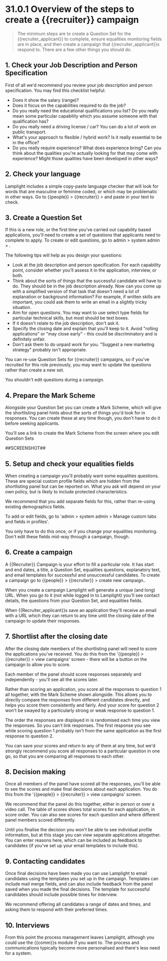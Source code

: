 # 31.0.1 Overview of the steps to create a {{recruiter}} campaign

> The minimum steps are to create a Question Set for the {{recruiter_applicant}} to complete, 
> ensure equalities monitoring fields are in place, and then create a campaign that
> {{recruiter_applicant}}s respond to.  There are a few other things you should do.




## 1. Check your Job Description and Person Specification

First of all we'd recommend you review your job description and person specification.
You may find this checklist helpful:

 - Does it show the salary (range)? 
 - Does it focus on the capabilities required to do the job?
 - Do you really need the educational qualifications you list? Do you really mean some
particular capability which you assume someone with that qualification has?
 - Do you really need a driving license / car? You can do a lot of work on public transport.
 - What's your approach to flexible / hybrid work? Is it really essential to be in the office?
 - Do you really require experience? What does experience bring? Can you think about the qualities
 you're actually looking for that may come with experience? Might those qualities have been developed
 in other ways?


## 2. Check your language

Lamplight includes a simple copy-paste language checker that will look for words that are 
masculine or feminine coded, or which may be problematic in other ways.  Go to {{people}} >
{{recruiter}} >  and paste in your text to check.

## 3. Create a Question Set

If this is a new role, or the first time you've carried out capability based applications,
you'll need to create a set of questions that applicants need to complete to apply.  To create
or edit questions, go to admin > system admin > .

The following tips will help as you design your questions:

 - Look at the job description and person specification.  For each capability point, consider
 whether you'll assess it in the application, interview, or both.
 - Think about the sorts of things that the successful candidate will have to do. They should
be in the job description already. Now can you come up with a simplified version of that task
that doesn't need a lot of explanation or background information?  For example, if written skills
are important, you could ask them to write an email in a slightly tricky situation.
 - Aim for open questions. You may want to use select type fields for particular technical skills,
 but most should be text boxes.
 - If it doesn't relate to the job description, don't ask it.
 - Specify the closing date and explain that you'll keep to it. Avoid "rolling applications" or 
"may close early" - this could be discriminatory and is definitely unfair.
 - Don't ask them to do unpaid work for you.  "Suggest a new marketing strategy" probably isn't appropriate.

You can re-use Question Sets for {{recruiter}} campaigns, so if you've recruited for this role
previously, you may want to update the questions rather than create a new set.

You shouldn't edit questions during a campaign.

## 4. Prepare the Mark Scheme

Alongside your Question Set you can create a Mark Scheme, which will give the shortlisting panel
hints about the sorts of things you'd look for in responses.  You can create these at any time
though, you don't have to do it before seeking applicants.

You'll see a link to create the Mark Scheme from the screen where you edit Question Sets

##SCREENSHOT##

## 5. Setup and check your equalities fields

When creating a campaign you'll probably want some equalities questions.  These are special custom profile
fields which are hidden from the shortlisting panel but can be reported on.  What you ask
will depend on your own policy, but is likely to include protected characteristics.

We recommend that you add separate fields for this, rather than re-using existing demographics fields.

To add or edit fields, go to 'admin > system admin > Manage custom tabs and fields in profiles'.

You only have to do this once, or if you change your equalities monitoring.  Don't edit these fields
mid-way through a campaign, though.

## 6. Create a campaign

A {{Recruiter}} Campaign is your effort to fill a particular role.  It has start and end dates,
a title, a Question Set, equalities questions, explanatory text, and email templates for
successful and unsuccessful candidates.  To create a campaign go to {{people}} > {{recruiter}} > create new campaign..

When you create a campaign Lamplight will generate a unique (and long) URL.  When you go to it
(not while logged in to Lamplight) you'll see contact details, the questions from your Question Set,
and equalities fields.

When {{Recruiter_applicant}}s save an application they'll receive an email with a URL which they
can return to any time until the closing date of the campaign to update their responses.

## 7. Shortlist after the closing date

After the closing date members of the shortlisting panel will need to score the applications you've
received.  You do this from the '{{people}} > {{recruiter}} > view campaigns' screen - there will
be a button on the campaign to allow you to score.

Each member of the panel should score responses separately and independently - you'll see all the scores
later.

Rather than scoring an application, you score all the responses to question 1 all together, with
the Mark Scheme shown alongside.  This allows you to directly compare the responses from different
candidates directly, and helps you score them consistently and fairly.  And your score for question 2
won't be swayed by a particularly strong or weak response to question 1.

The order the responses are displayed in is randomised each time you view the responses.  So you can't link
responses.  The first response you see while scoring question 1 probably isn't from the same
application as the first response to question 2.

You can save your scores and return to any of them at any time, but we'd strongly recommend you
score all responses to a particular question in one go, so that you are comparing all responses
to each other.

## 8. Decision making

Once all members of the panel have scored all the responses, you'll be able to see the scores
and make final decisions about each application.   You do this from the '{{people}} > {{recruiter}} > view campaigns'
screen.

We recommend that the panel do this together, either in person or over a video call.  The table
of scores shows total scores for each application, in score order.  You can also see scores for each
question and where different panel members scored differently.

Until you finalise the decision you won't be able to see individual profile information, but at this
stage you can view separate applications altogether.  You can enter reasons here, which can be included
as feedback to candidates (if you've set up your email templates to include this).

## 9. Contacting candidates

Once final decisions have been made you can use Lamplight to email candidates using the templates
 you set up in the campaign.  Templates can include mail merge fields, and can also include 
feedback from the panel saved when you made the final decisions.  The template for successful candidates
should include possible times for interview.  

We recommend offering all candidates a range of dates and times, and asking them to respond 
with their preferred times.

## 10. Interviews

From this point the process management leaves Lamplight, although you could use the {{comm}}s module
if you want to.  The process and communications typically become more personalised and there's less
need for a system.

